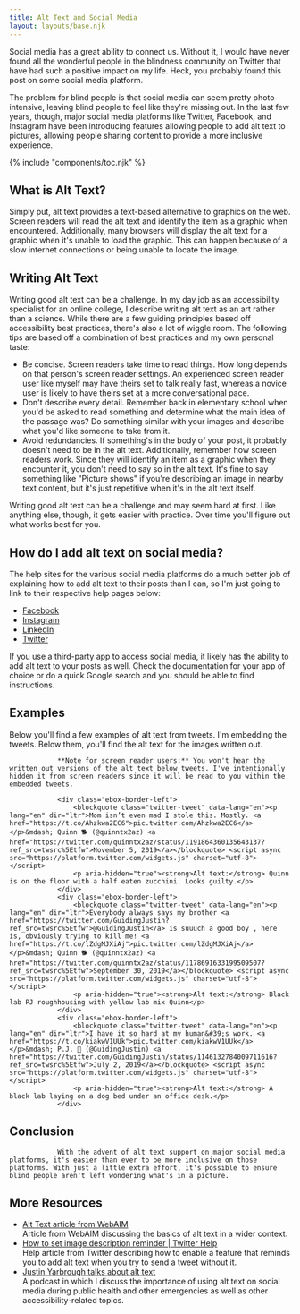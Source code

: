 ```yaml
---
title: Alt Text and Social Media
layout: layouts/base.njk
---
```

Social media has a great ability to connect us. Without it, I would have never found all the wonderful people in the blindness community on Twitter that have had such a positive impact on my life. Heck, you probably found this post on some social media platform.

The problem for blind people is that social media can seem pretty photo-intensive, leaving blind people to feel like they're missing out. In the last few years, though, major social media platforms like Twitter, Facebook, and Instagram have been introducing features allowing people to add alt text to pictures, allowing people sharing content to provide a more inclusive experience.

{% include "components/toc.njk" %}

## What is Alt Text?

Simply put, alt text provides a text-based alternative to graphics on the web. Screen readers will read the alt text and identify the item as a graphic when encountered. Additionally, many browsers will display the alt text for a graphic when it's unable to load the graphic. This can happen because of a slow internet connections or being unable to locate the image.

## Writing Alt Text

Writing good alt text can be a challenge. In my day job as an accessibility specialist for an online college, I describe writing alt text as an art rather than a science. While there are a few guiding principles based off accessibility best practices, there's also a lot of wiggle room. The following tips are based off a combination of best practices and my own personal taste:
- Be concise. Screen readers take time to read things. How long depends on that person's screen reader settings. An experienced screen reader user like myself may have theirs set to talk really fast, whereas a novice user is likely to have theirs set at a more conversational pace.
- Don't describe every detail. Remember back in elementary school when you'd be asked to read something and determine what the main idea of the passage was? Do something similar with your images and describe what you'd like someone to take from it.
- Avoid redundancies. If something's in the body of your post, it probably doesn't need to be in the alt text. Additionally, remember how screen readers work. Since they will identify an item as a graphic when they encounter it, you don't need to say so in the alt text. It's fine to say something like "Picture shows" if you're describing an image in nearby text content, but it's just repetitive when it's in the alt text itself.

Writing good alt text can be a challenge and may seem hard at first. Like anything else, though, it gets easier with practice. Over time you'll figure out what works best for you.
## How do I add alt text on social media?

The help sites for the various social media platforms do a much better job of explaining how to add alt text to their posts than I can, so I'm just going to link to their respective help pages below:

- [Facebook](https://www.facebook.com/help/214124458607871)
- [Instagram](https://help.instagram.com/503708446705527)
- [LinkedIn](https://www.linkedin.com/help/linkedin/answer/109799/adding-alternative-text-to-images-for-accessibility?lang=en)
- [Twitter](https://help.twitter.com/en/using-twitter/picture-descriptions)

If you use a third-party app to access social media, it likely has the ability to add alt text to your posts as well. Check the documentation for your app of choice or do a quick Google search and you should be able to find instructions.

## Examples
Below you'll find a few examples of alt text from tweets. I'm embedding the tweets. Below them, you'll find the alt text for the images written out.
                
                **Note for screen reader users:** You won't hear the written out versions of the alt text below tweets. I've intentionally hidden it from screen readers since it will be read to you within the embedded tweets.
<!--Examples start here-->
                <div class="ebox-border-left">
                    <blockquote class="twitter-tweet" data-lang="en"><p lang="en" dir="ltr">Mom isn’t even mad I stole this. Mostly. <a href="https://t.co/Ahzkwa2EC6">pic.twitter.com/Ahzkwa2EC6</a></p>&mdash; Quinn 🐕 (@quinntx2az) <a href="https://twitter.com/quinntx2az/status/1191864360135643137?ref_src=twsrc%5Etfw">November 5, 2019</a></blockquote> <script async src="https://platform.twitter.com/widgets.js" charset="utf-8"></script> 
                    <p aria-hidden="true"><strong>Alt text:</strong> Quinn is on the floor with a half eaten zucchini. Looks guilty.</p>
                </div>
                <div class="ebox-border-left">
                    <blockquote class="twitter-tweet" data-lang="en"><p lang="en" dir="ltr">Everybody always says my brother <a href="https://twitter.com/GuidingJustin?ref_src=twsrc%5Etfw">@GuidingJustin</a> is suuuch a good boy , here is, obviously trying to kill me! <a href="https://t.co/lZdgMJXiAj">pic.twitter.com/lZdgMJXiAj</a></p>&mdash; Quinn 🐕 (@quinntx2az) <a href="https://twitter.com/quinntx2az/status/1178691633199509507?ref_src=twsrc%5Etfw">September 30, 2019</a></blockquote> <script async src="https://platform.twitter.com/widgets.js" charset="utf-8"></script>
                    <p aria-hidden="true"><strong>Alt text:</strong> Black lab PJ roughhousing with yellow lab mix Quinn</p>
                </div>
                <div class="ebox-border-left">
                    <blockquote class="twitter-tweet" data-lang="en"><p lang="en" dir="ltr">I have it so hard at my human&#39;s work. <a href="https://t.co/kiakwV1UUk">pic.twitter.com/kiakwV1UUk</a></p>&mdash; P.J. 🦮 (@GuidingJustin) <a href="https://twitter.com/GuidingJustin/status/1146132784009711616?ref_src=twsrc%5Etfw">July 2, 2019</a></blockquote> <script async src="https://platform.twitter.com/widgets.js" charset="utf-8"></script> 
                    <p aria-hidden="true"><strong>Alt text:</strong> A black lab laying on a dog bed under an office desk.</p>
                </div>
<!--End Examples-->

## Conclusion
                
                With the advent of alt text support on major social media platforms, it's easier than ever to be more inclusive on those platforms. With just a little extra effort, it's possible to ensure blind people aren't left wondering what's in a picture.

## More Resources

- [Alt Text article from WebAIM](https://webaim.org/techniques/alttext/)  
Article from WebAIM discussing the basics of alt text in a wider context.
- [How to set image description reminder | Twitter Help](https://help.twitter.com/en/using-twitter/set-image-description-reminder)  
Help article from Twitter describing how to enable a feature that reminds you to add alt text when you try to send a tweet without it.
- [Justin Yarbrough talks about alt text](https://a11yrules.com/podcast/justin-yarbrough-talks-about-alt-text/)  
A podcast in which I discuss the importance of using alt text on social media during public health and other emergencies as well as other accessibility-related topics.
